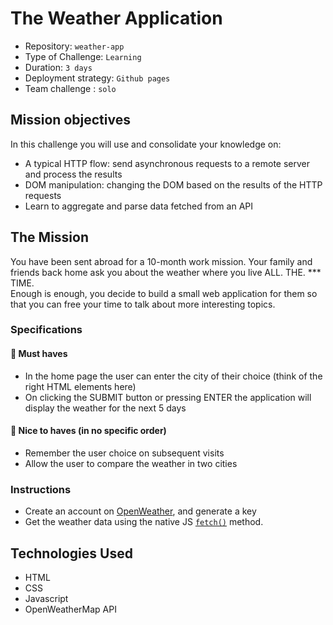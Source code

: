# The Weather Application

- Repository: `weather-app`
- Type of Challenge: `Learning`
- Duration: `3 days`
- Deployment strategy: `Github pages`
- Team challenge : `solo`

## Mission objectives

In this challenge you will use and consolidate your knowledge on:

- A typical HTTP flow: send asynchronous requests to a remote server and process the results
- DOM manipulation: changing the DOM based on the results of the HTTP requests
- Learn to aggregate and parse data fetched from an API

## The Mission

You have been sent abroad for a 10-month work mission. Your family and friends back home ask you about the weather where you live ALL. THE. \*\*\* TIME.  
Enough is enough, you decide to build a small web application for them so that you can free your time to talk about more interesting topics.

### Specifications

#### 🌱 Must haves

- In the home page the user can enter the city of their choice (think of the right HTML elements here)
- On clicking the SUBMIT button or pressing ENTER the application will display the weather for the next 5 days

#### 🌼 Nice to haves (in no specific order)

- Remember the user choice on subsequent visits
- Allow the user to compare the weather in two cities

### Instructions

- Create an account on [OpenWeather](https://home.openweathermap.org/), and generate a key
- Get the weather data using the native JS [`fetch()`](https://devdocs.io/dom/fetch_api/using_fetch) method.

## Technologies Used

- HTML
- CSS
- Javascript
- OpenWeatherMap API
